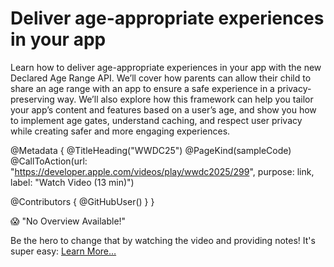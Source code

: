 # Deliver age-appropriate experiences in your app

Learn how to deliver age-appropriate experiences in your app with the new Declared Age Range API. We’ll cover how parents can allow their child to share an age range with an app to ensure a safe experience in a privacy-preserving way. We’ll also explore how this framework can help you tailor your app’s content and features based on a user’s age, and show you how to implement age gates, understand caching, and respect user privacy while creating safer and more engaging experiences.

@Metadata {
   @TitleHeading("WWDC25")
   @PageKind(sampleCode)
   @CallToAction(url: "https://developer.apple.com/videos/play/wwdc2025/299", purpose: link, label: "Watch Video (13 min)")

   @Contributors {
      @GitHubUser(<replace this with your GitHub handle>)
   }
}

😱 "No Overview Available!"

Be the hero to change that by watching the video and providing notes! It's super easy:
 [Learn More…](https://wwdcnotes.com/documentation/wwdcnotes/contributing)
